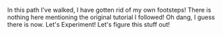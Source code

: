 In this path I've walked, I have gotten rid of my own footsteps!
There is nothing here mentioning the original tutorial I followed!
Oh dang, I guess there is now.
Let's Experiment!
Let's figure this stuff out!
